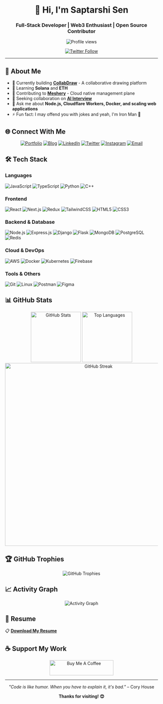 <div align="center">

# 👋 Hi, I'm Saptarshi Sen

### Full-Stack Developer | Web3 Enthusiast | Open Source Contributor

<img src="https://komarev.com/ghpvc/?username=sen-saptarshi&label=Profile%20views&color=0e75b6&style=flat" alt="Profile views" />

[![Twitter Follow](https://img.shields.io/twitter/follow/alx_mrcrr?logo=twitter&style=for-the-badge&color=1DA1F2)](https://twitter.com/alx_mrcrr)

</div>

---

## 🚀 About Me

- 🔭 Currently building **[CollabDraw](https://github.com/sen-Saptarshi/collabdraw)** - A collaborative drawing platform
- 🌱 Learning **Solana** and **ETH** 
- 👯 Contributing to **[Meshery](https://github.com/meshery/meshery)** - Cloud native management plane
- 🤝 Seeking collaboration on **[AI Interview](https://github.com/sen-Saptarshi/ai-interview)**
- 💬 Ask me about **Node.js, Cloudflare Workers, Docker, and scaling web applications**
- ⚡ Fun fact: I may offend you with jokes and yeah, I'm Iron Man 🦾

## 🌐 Connect With Me

<div align="center">

[![Portfolio](https://img.shields.io/badge/Portfolio-000000?style=for-the-badge&logo=About.me&logoColor=white)](https://www.saptarshi.online)
[![Blog](https://img.shields.io/badge/Blog-FF5722?style=for-the-badge&logo=blogger&logoColor=white)](https://sen-saptarshi.github.io/bloggr-md/)
[![LinkedIn](https://img.shields.io/badge/LinkedIn-0077B5?style=for-the-badge&logo=linkedin&logoColor=white)](https://linkedin.com/in/saptarshi-sen-1a5162256)
[![Twitter](https://img.shields.io/badge/Twitter-1DA1F2?style=for-the-badge&logo=twitter&logoColor=white)](https://twitter.com/alx_mrcrr)
[![Instagram](https://img.shields.io/badge/Instagram-E4405F?style=for-the-badge&logo=instagram&logoColor=white)](https://instagram.com/sapta_rshisen)
[![Email](https://img.shields.io/badge/Email-D14836?style=for-the-badge&logo=gmail&logoColor=white)](mailto:saptarshisen0@gmail.com)

</div>

## 🛠️ Tech Stack

### Languages
![JavaScript](https://img.shields.io/badge/JavaScript-F7DF1E?style=for-the-badge&logo=javascript&logoColor=black)
![TypeScript](https://img.shields.io/badge/TypeScript-007ACC?style=for-the-badge&logo=typescript&logoColor=white)
![Python](https://img.shields.io/badge/Python-3776AB?style=for-the-badge&logo=python&logoColor=white)
![C++](https://img.shields.io/badge/C++-00599C?style=for-the-badge&logo=c%2B%2B&logoColor=white)

### Frontend
![React](https://img.shields.io/badge/React-20232A?style=for-the-badge&logo=react&logoColor=61DAFB)
![Next.js](https://img.shields.io/badge/Next.js-000000?style=for-the-badge&logo=next.js&logoColor=white)
![Redux](https://img.shields.io/badge/Redux-593D88?style=for-the-badge&logo=redux&logoColor=white)
![TailwindCSS](https://img.shields.io/badge/Tailwind_CSS-38B2AC?style=for-the-badge&logo=tailwind-css&logoColor=white)
![HTML5](https://img.shields.io/badge/HTML5-E34F26?style=for-the-badge&logo=html5&logoColor=white)
![CSS3](https://img.shields.io/badge/CSS3-1572B6?style=for-the-badge&logo=css3&logoColor=white)

### Backend & Database
![Node.js](https://img.shields.io/badge/Node.js-43853D?style=for-the-badge&logo=node.js&logoColor=white)
![Express.js](https://img.shields.io/badge/Express.js-404D59?style=for-the-badge&logo=express&logoColor=white)
![Django](https://img.shields.io/badge/Django-092E20?style=for-the-badge&logo=django&logoColor=white)
![Flask](https://img.shields.io/badge/Flask-000000?style=for-the-badge&logo=flask&logoColor=white)
![MongoDB](https://img.shields.io/badge/MongoDB-4EA94B?style=for-the-badge&logo=mongodb&logoColor=white)
![PostgreSQL](https://img.shields.io/badge/PostgreSQL-316192?style=for-the-badge&logo=postgresql&logoColor=white)
![Redis](https://img.shields.io/badge/Redis-DC382D?style=for-the-badge&logo=redis&logoColor=white)

### Cloud & DevOps
![AWS](https://img.shields.io/badge/AWS-232F3E?style=for-the-badge&logo=amazon-aws&logoColor=white)
![Docker](https://img.shields.io/badge/Docker-2496ED?style=for-the-badge&logo=docker&logoColor=white)
![Kubernetes](https://img.shields.io/badge/Kubernetes-326CE5?style=for-the-badge&logo=kubernetes&logoColor=white)
![Firebase](https://img.shields.io/badge/Firebase-FFCA28?style=for-the-badge&logo=firebase&logoColor=black)

### Tools & Others
![Git](https://img.shields.io/badge/Git-F05032?style=for-the-badge&logo=git&logoColor=white)
![Linux](https://img.shields.io/badge/Linux-FCC624?style=for-the-badge&logo=linux&logoColor=black)
![Postman](https://img.shields.io/badge/Postman-FF6C37?style=for-the-badge&logo=postman&logoColor=white)
![Figma](https://img.shields.io/badge/Figma-F24E1E?style=for-the-badge&logo=figma&logoColor=white)

## 📊 GitHub Stats

<div align="center">

<img src="https://github-readme-stats.vercel.app/api?username=sen-saptarshi&show_icons=true&theme=tokyonight&hide_border=true&count_private=true" alt="GitHub Stats" height="165">
<img src="https://github-readme-stats.vercel.app/api/top-langs/?username=sen-saptarshi&layout=compact&theme=tokyonight&hide_border=true" alt="Top Languages" height="165">

</div>

<div align="center">

<img src="https://github-readme-streak-stats.herokuapp.com/?user=sen-saptarshi&theme=tokyonight&hide_border=true" alt="GitHub Streak" width="600">

</div>

## 🏆 GitHub Trophies

<div align="center">

<img src="https://github-profile-trophy.vercel.app/?username=sen-saptarshi&theme=tokyonight&no-frame=true&no-bg=true&margin-w=4&row=1" alt="GitHub Trophies">

</div>

## 📈 Activity Graph

<div align="center">

<img src="https://github-readme-activity-graph.vercel.app/graph?username=sen-saptarshi&theme=tokyo-night&hide_border=true" alt="Activity Graph">

</div>

## 📄 Resume

📋 **[Download My Resume](https://www.saptarshi.online/Saptarshi_Sen_Resume_Developer.pdf)**

## ☕ Support My Work

<div align="center">

<a href="https://www.buymeacoffee.com/saptarshi.sen">
  <img src="https://cdn.buymeacoffee.com/buttons/v2/default-yellow.png" height="50" width="210" alt="Buy Me A Coffee">
</a>

</div>

---

<div align="center">

*"Code is like humor. When you have to explain it, it's bad."* – Cory House

**Thanks for visiting! 😊**

</div>

